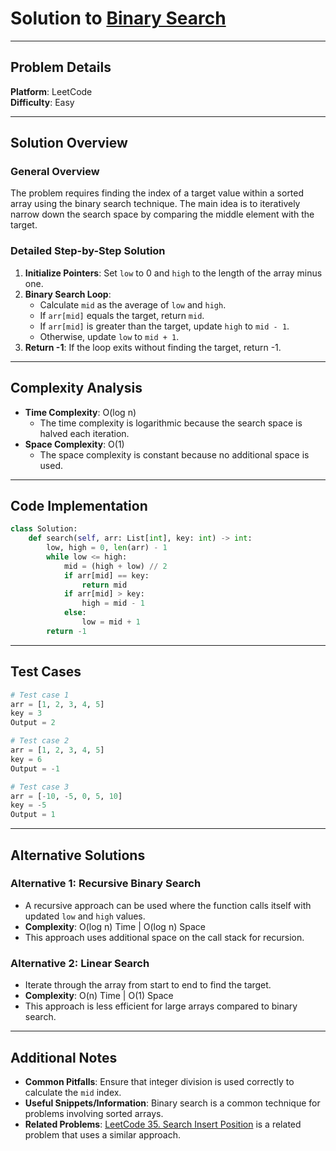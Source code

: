 # Solution to [Binary Search](https://leetcode.com/problems/binary-search/)

---

## Problem Details
**Platform**: LeetCode  
**Difficulty**: Easy  

---

## Solution Overview
### General Overview
The problem requires finding the index of a target value within a sorted array using the binary search technique. The main idea is to iteratively narrow down the search space by comparing the middle element with the target.

### Detailed Step-by-Step Solution
1. **Initialize Pointers**: Set `low` to 0 and `high` to the length of the array minus one.
2. **Binary Search Loop**: 
   - Calculate `mid` as the average of `low` and `high`.
   - If `arr[mid]` equals the target, return `mid`.
   - If `arr[mid]` is greater than the target, update `high` to `mid - 1`.
   - Otherwise, update `low` to `mid + 1`.
3. **Return -1**: If the loop exits without finding the target, return -1.

---

## Complexity Analysis
- **Time Complexity**: O(log n)
  - The time complexity is logarithmic because the search space is halved each iteration.
- **Space Complexity**: O(1)
  - The space complexity is constant because no additional space is used.

---

## Code Implementation
```python
class Solution:
    def search(self, arr: List[int], key: int) -> int:
        low, high = 0, len(arr) - 1
        while low <= high:
            mid = (high + low) // 2
            if arr[mid] == key:
                return mid
            if arr[mid] > key:
                high = mid - 1
            else:
                low = mid + 1
        return -1
```

---

## Test Cases
```python
# Test case 1
arr = [1, 2, 3, 4, 5]
key = 3
Output = 2

# Test case 2
arr = [1, 2, 3, 4, 5]
key = 6
Output = -1

# Test case 3
arr = [-10, -5, 0, 5, 10]
key = -5
Output = 1
```

---

## Alternative Solutions
### Alternative 1: Recursive Binary Search
- A recursive approach can be used where the function calls itself with updated `low` and `high` values.
- **Complexity**: O(log n) Time | O(log n) Space
- This approach uses additional space on the call stack for recursion.

### Alternative 2: Linear Search
- Iterate through the array from start to end to find the target.
- **Complexity**: O(n) Time | O(1) Space
- This approach is less efficient for large arrays compared to binary search.

---

## Additional Notes
- **Common Pitfalls**: Ensure that integer division is used correctly to calculate the `mid` index.
- **Useful Snippets/Information**: Binary search is a common technique for problems involving sorted arrays.
- **Related Problems**: [LeetCode 35. Search Insert Position](https://leetcode.com/problems/search-insert-position/) is a related problem that uses a similar approach.

